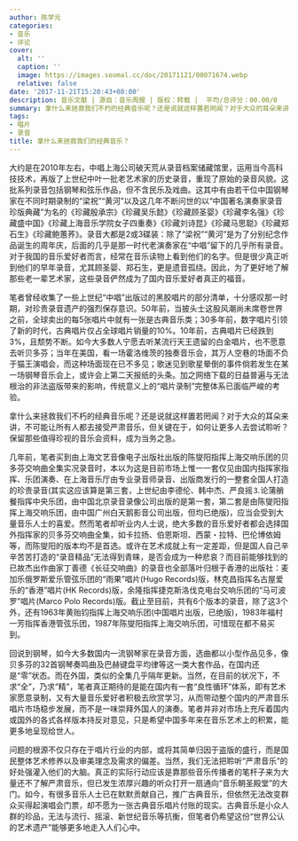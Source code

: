 ```yaml
---
author: 陈学元
categories:
- 音乐
- 评论
cover:
  alt: ''
  caption: ''
  image: https://images.soomal.cc/doc/20171121/00071674.webp
  relative: false
date: '2017-11-21T15:20:43+08:00'
description: 音乐文献 | 源自：音乐周报 | 版权：转载 |  平均/总评分：00.00/0
summary: 拿什么来拯救我们不朽的经典音乐呢？还是说就这样置若罔闻？对于大众的耳朵来讲，不可能让所有人都去接受严肃音乐，但关键在于，如何让更多人去尝试聆听？保留那些值得珍视的音乐会资料，成为当务之急……
tags:
- 唱片
- 录音
title: 拿什么来拯救我们的经典音乐？
---
```


大约是在2010年左右，中唱上海公司破天荒从录音档案储藏馆里，运用当今高科技技术，再版了上世纪中叶一批老艺术家的历史录音，重现了原始的录音风貌。这批系列录音包括钢琴和弦乐作品，但不含民乐及戏曲。这其中有由若干位中国钢琴家在不同时期录制的“梁祝”“黄河”以及这几年不断问世的以“中国著名演奏家录音珍版典藏”为名的《珍藏殷承宗》《珍藏吴乐懿》《珍藏顾圣婴》《珍藏李名强》《珍藏盛中国》《珍藏上海音乐学院女子四重奏》《珍藏刘诗昆》《珍藏马思聪》《珍藏郑石生》《珍藏鲍蕙荞》。录音大都是2或3碟装：除了“梁祝”“黄河”是为了分别纪念作品诞生的周年庆，后面的几乎是那一时代老演奏家在“中唱”留下的几乎所有录音。对于我国的音乐爱好者而言，经常在音乐读物上看到他们的名字。但是很少真正听到他们的早年录音，尤其顾圣婴、郑石生，更是遗音孤绕。因此，为了更好地了解那些老一辈艺术家，这些录音俨然成为了国内音乐爱好者真正的福音。

笔者曾经收集了一些上世纪“中唱”出版过的黑胶唱片的部分清单，十分感叹那一时期，对珍贵录音遗产的强烈保存意识。50年前，当披头士这股风潮尚未席卷世界之前，全球卖出的每5张唱片中就有一张是古典音乐类；30多年前，数字唱片引领了新的时代，古典唱片仅占全球唱片销量的10%。10年前，古典唱片已经跌到3%，且颓势不断。如今大多数人宁愿去听某流行天王遗留的白金唱片，也不愿意去听贝多芬；当年在美国，看一场霍洛维茨的独奏音乐会，其万人空巷的场面不负于猫王演唱会，而这种场面现在已不多见；歌迷见到歌星晕倒的事件倘若发生在某一场钢琴音乐会上，或许会上第二天报纸的头条。加之网络下载的日益普遍与无法根治的非法盗版带来的影响，传统意义上的“唱片录制”完整体系已面临严峻的考验。

拿什么来拯救我们不朽的经典音乐呢？还是说就这样置若罔闻？对于大众的耳朵来讲，不可能让所有人都去接受严肃音乐，但关键在于，如何让更多人去尝试聆听？保留那些值得珍视的音乐会资料，成为当务之急。
  
几年前，笔者买到由上海文艺音像电子出版社出版的陈燮阳指挥上海交响乐团的贝多芬交响曲全集实况录音时，本以为这是目前市场上惟一一套仅见由国内指挥家指挥、乐团演奏、在上海音乐厅由专业录音师录音、出版商发行的一整套全国人打造的珍贵录音(其实这应该算是第三套，上世纪由李德伦、韩中杰、严良摇⒊论蒲艄餐指挥中央乐团，由中国北京录音录像公司出版的是第一套，第二套是由陈燮阳指挥上海交响乐团，由中国广州白天鹅影音公司出版，但均已绝版)，应当会受到大量音乐人士的喜爱。然而笔者却听业内人士说，绝大多数的音乐爱好者都会选择国外指挥家的贝多芬交响曲全集，如卡拉扬、伯恩斯坦、西蒙・拉特、巴伦博依姆等，而陈燮阳的版本均不是首选。或许在艺术成就上有一定差距，但是国人自己辛辛苦苦打造的“录音精品”无法得到青睐，是否会成为一种悲哀？而目前能够找到的已故杰出作曲家丁善德《长征交响曲》的录音也全部落叶归根于香港的出版社：麦加乐俄罗斯爱乐管弦乐团的“雨果”唱片(Hugo Records)版，林克昌指挥名古屋爱乐的“香港”唱片(HK Records)版，余隆指挥捷克斯洛伐克电台交响乐团的“马可波罗”唱片(Marco Polo Records)版。截止至目前，共有6个版本的录音，除了这3个外，还有1963年黄贻钧指挥上海交响乐团(中国唱片出版，已绝版)，1983年福村一芳指挥香港管弦乐团，1987年陈燮阳指挥上海交响乐团，可惜现在都不易买到。
  
回说到钢琴，如今大多数国内一流钢琴家在录音方面，选曲都以小型作品见多，像贝多芬的32首钢琴奏鸣曲及巴赫键盘平均律等这一类大套作品，在国内还是“零”状态。而在外国，类似的全集几乎隔年更新。当然，在目前的状况下，不求“全”，乃求“精”，笔者真正期待的是能在国内有一套“良性循环”体系，即有艺术家愿意录制，又有大量音乐爱好者积极去欣赏学习，从而带动整个国内的严肃音乐唱片市场稳步发展，而不是一味崇拜外国人的演奏。笔者并非对市场上充斥着国内或国外的各式各样版本持反对意见，只是希望中国多年来在音乐艺术上的积累，能更多地呈现给世人。

问题的根源不仅只存在于唱片行业的内部，或将其简单归因于盗版的盛行，而是国民整体艺术修养以及审美理念及需求的偏差。当然，我们无法把聆听“严肃音乐”的好处强灌入他们的大脑。真正的实际行动应该是靠那些音乐传播者的笔杆子来为大量还不了解严肃音乐，但已发生浓厚兴趣的听众打开一扇通向“音乐朝圣殿堂”的大门。如今，有很多音乐人士已在默默贡献自己，推广古典音乐，但依然无法改变群众买得起演唱会门票，却不愿为一张古典音乐唱片付账的现实。古典音乐是小众人群的珍品，无法与流行、摇滚、新世纪音乐等抗衡，但笔者仍希望这份“世界公认的艺术遗产”能够更多地走入人们心中。